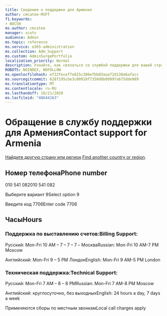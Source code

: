 ```yaml
---
title: Сведения о поддержке для Армения
author: cmcatee-MSFT
f1.keywords:
- NOCSH
ms.author: cmcatee
manager: scotv
audience: Admin
ms.topic: reference
ms.service: o365-administration
ms.collection: Adm_Support
ms.custom: AdminSurgePortfolio
localization_priority: Normal
description: Узнайте, как связаться со службой поддержки для вашей страны или региона.
ROBOTS: NOINDEX, NOFOLLOW
ms.openlocfilehash: ef32fecef7e615c386efbb03aaa72d138e6afacc
ms.sourcegitcommit: 628f195cbe3c00910f7350d8b09997a675dde989
ms.translationtype: MT
ms.contentlocale: ru-RU
ms.lasthandoff: 10/21/2020
ms.locfileid: "48644163"
---
```

# <a name="contact-support-for-armenia"></a><span data-ttu-id="fb642-103">Обращение в службу поддержки для Армения</span><span class="sxs-lookup"><span data-stu-id="fb642-103">Contact support for Armenia</span></span>

<span data-ttu-id="fb642-104">[Найдите другую страну или регион](../contact-support-for-business-products.md).</span><span class="sxs-lookup"><span data-stu-id="fb642-104">[Find another country or region](../contact-support-for-business-products.md).</span></span>

## <a name="phone-number"></a><span data-ttu-id="fb642-105">Номер телефона</span><span class="sxs-lookup"><span data-stu-id="fb642-105">Phone number</span></span>
<span data-ttu-id="fb642-106">010 541 082</span><span class="sxs-lookup"><span data-stu-id="fb642-106">010 541 082</span></span>

<span data-ttu-id="fb642-107">Выберите вариант 9</span><span class="sxs-lookup"><span data-stu-id="fb642-107">Select option 9</span></span>

<span data-ttu-id="fb642-108">Введите код 7706</span><span class="sxs-lookup"><span data-stu-id="fb642-108">Enter code 7706</span></span>

## <a name="hours"></a><span data-ttu-id="fb642-109">Часы</span><span class="sxs-lookup"><span data-stu-id="fb642-109">Hours</span></span>
### <a name="billing-support"></a><span data-ttu-id="fb642-110">Поддержка по выставлению счетов:</span><span class="sxs-lookup"><span data-stu-id="fb642-110">Billing Support:</span></span>

<span data-ttu-id="fb642-111">Русский: Mon-Fri 10 AM – 7 – 7 – 7 – Москва</span><span class="sxs-lookup"><span data-stu-id="fb642-111">Russian: Mon-Fri 10 AM-7 PM Moscow</span></span>

<span data-ttu-id="fb642-112">Английский: Mon-Fri 9 – 5 PM Лондон</span><span class="sxs-lookup"><span data-stu-id="fb642-112">English: Mon-Fri 9 AM-5 PM London</span></span>

### <a name="technical-support"></a><span data-ttu-id="fb642-113">Техническая поддержка:</span><span class="sxs-lookup"><span data-stu-id="fb642-113">Technical Support:</span></span>

<span data-ttu-id="fb642-114">Русский: Mon-Fri 7 AM – 8 – 8 РМ</span><span class="sxs-lookup"><span data-stu-id="fb642-114">Russian: Mon-Fri 7 AM-8 PM Moscow</span></span>

<span data-ttu-id="fb642-115">Английский: круглосуточно, без выходных</span><span class="sxs-lookup"><span data-stu-id="fb642-115">English: 24 hours a day, 7 days a week</span></span>

<span data-ttu-id="fb642-116">Применяются сборы по местным звонкам</span><span class="sxs-lookup"><span data-stu-id="fb642-116">Local call charges apply</span></span>
